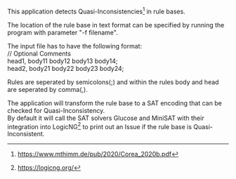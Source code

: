 This application detects Quasi-Inconsistencies[^1] in rule bases.

The location of the rule base in text format can be specified by running the program with parameter "-f filename".

The input file has to have the following format:<br>
// Optional Comments<br>
head1, body11 body12 body13 body14;<br>
head2, body21 body22 body23 body24;<br>

Rules are seperated by semicolons(;) and within the rules body and head are seperated by comma(,).

The application will transform the rule base to a SAT encoding that can be checked for Quasi-Inconsistency.<br>
By default it will call the SAT solvers Glucose and MiniSAT with their integration into LogicNG[^2] to print out an Issue if the rule base is Quasi-Inconsistent.


[^1]: https://www.mthimm.de/pub/2020/Corea_2020b.pdf
[^2]: https://logicng.org/
